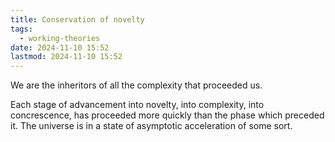 ```yaml
---
title: Conservation of novelty
tags:
  - working-theories
date: 2024-11-10 15:52
lastmod: 2024-11-10 15:52
---
```



We are the inheritors of all the complexity that proceeded us.

Each stage of advancement into novelty, into complexity, into concrescence, has proceeded more quickly than the phase which preceded it. The universe is in a state of asymptotic acceleration of some sort.
